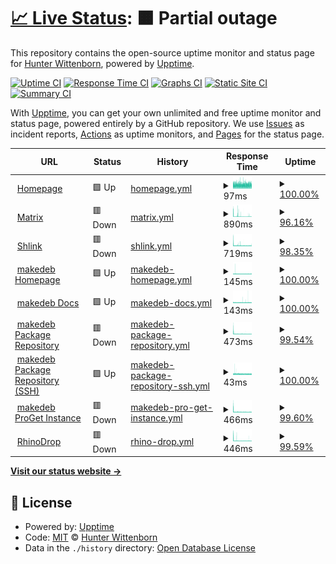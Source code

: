 # [📈 Live Status](https://hwittenborn.github.io/status): <!--live status--> **🟧 Partial outage**

This repository contains the open-source uptime monitor and status page for [Hunter Wittenborn](https://hunterwittenborn.com), powered by [Upptime](https://github.com/upptime/upptime).

[![Uptime CI](https://github.com/hwittenborn/status/workflows/Uptime%20CI/badge.svg)](https://github.com/hwittenborn/status/actions?query=workflow%3A%22Uptime+CI%22)
[![Response Time CI](https://github.com/hwittenborn/status/workflows/Response%20Time%20CI/badge.svg)](https://github.com/hwittenborn/status/actions?query=workflow%3A%22Response+Time+CI%22)
[![Graphs CI](https://github.com/hwittenborn/status/workflows/Graphs%20CI/badge.svg)](https://github.com/hwittenborn/status/actions?query=workflow%3A%22Graphs+CI%22)
[![Static Site CI](https://github.com/hwittenborn/status/workflows/Static%20Site%20CI/badge.svg)](https://github.com/hwittenborn/status/actions?query=workflow%3A%22Static+Site+CI%22)
[![Summary CI](https://github.com/hwittenborn/status/workflows/Summary%20CI/badge.svg)](https://github.com/hwittenborn/status/actions?query=workflow%3A%22Summary+CI%22)

With [Upptime](https://upptime.js.org), you can get your own unlimited and free uptime monitor and status page, powered entirely by a GitHub repository. We use [Issues](https://github.com/hwittenborn/status/issues) as incident reports, [Actions](https://github.com/hwittenborn/status/actions) as uptime monitors, and [Pages](https://hwittenborn.github.io/status) for the status page.

<!--start: status pages-->
<!-- This summary is generated by Upptime (https://github.com/upptime/upptime) -->
<!-- Do not edit this manually, your changes will be overwritten -->
<!-- prettier-ignore -->
| URL | Status | History | Response Time | Uptime |
| --- | ------ | ------- | ------------- | ------ |
| <img alt="" src="https://icons.duckduckgo.com/ip3/hunterwittenborn.com.ico" height="13"> [Homepage](https://hunterwittenborn.com) | 🟩 Up | [homepage.yml](https://github.com/hwittenborn/status/commits/HEAD/history/homepage.yml) | <details><summary><img alt="Response time graph" src="./graphs/homepage/response-time-week.png" height="20"> 97ms</summary><br><a href="https://hwittenborn.github.io/status/history/homepage"><img alt="Response time 107" src="https://img.shields.io/endpoint?url=https%3A%2F%2Fraw.githubusercontent.com%2Fhwittenborn%2Fstatus%2FHEAD%2Fapi%2Fhomepage%2Fresponse-time.json"></a><br><a href="https://hwittenborn.github.io/status/history/homepage"><img alt="24-hour response time 96" src="https://img.shields.io/endpoint?url=https%3A%2F%2Fraw.githubusercontent.com%2Fhwittenborn%2Fstatus%2FHEAD%2Fapi%2Fhomepage%2Fresponse-time-day.json"></a><br><a href="https://hwittenborn.github.io/status/history/homepage"><img alt="7-day response time 97" src="https://img.shields.io/endpoint?url=https%3A%2F%2Fraw.githubusercontent.com%2Fhwittenborn%2Fstatus%2FHEAD%2Fapi%2Fhomepage%2Fresponse-time-week.json"></a><br><a href="https://hwittenborn.github.io/status/history/homepage"><img alt="30-day response time 109" src="https://img.shields.io/endpoint?url=https%3A%2F%2Fraw.githubusercontent.com%2Fhwittenborn%2Fstatus%2FHEAD%2Fapi%2Fhomepage%2Fresponse-time-month.json"></a><br><a href="https://hwittenborn.github.io/status/history/homepage"><img alt="1-year response time 107" src="https://img.shields.io/endpoint?url=https%3A%2F%2Fraw.githubusercontent.com%2Fhwittenborn%2Fstatus%2FHEAD%2Fapi%2Fhomepage%2Fresponse-time-year.json"></a></details> | <details><summary><a href="https://hwittenborn.github.io/status/history/homepage">100.00%</a></summary><a href="https://hwittenborn.github.io/status/history/homepage"><img alt="All-time uptime 100.00%" src="https://img.shields.io/endpoint?url=https%3A%2F%2Fraw.githubusercontent.com%2Fhwittenborn%2Fstatus%2FHEAD%2Fapi%2Fhomepage%2Fuptime.json"></a><br><a href="https://hwittenborn.github.io/status/history/homepage"><img alt="24-hour uptime 100.00%" src="https://img.shields.io/endpoint?url=https%3A%2F%2Fraw.githubusercontent.com%2Fhwittenborn%2Fstatus%2FHEAD%2Fapi%2Fhomepage%2Fuptime-day.json"></a><br><a href="https://hwittenborn.github.io/status/history/homepage"><img alt="7-day uptime 100.00%" src="https://img.shields.io/endpoint?url=https%3A%2F%2Fraw.githubusercontent.com%2Fhwittenborn%2Fstatus%2FHEAD%2Fapi%2Fhomepage%2Fuptime-week.json"></a><br><a href="https://hwittenborn.github.io/status/history/homepage"><img alt="30-day uptime 100.00%" src="https://img.shields.io/endpoint?url=https%3A%2F%2Fraw.githubusercontent.com%2Fhwittenborn%2Fstatus%2FHEAD%2Fapi%2Fhomepage%2Fuptime-month.json"></a><br><a href="https://hwittenborn.github.io/status/history/homepage"><img alt="1-year uptime 100.00%" src="https://img.shields.io/endpoint?url=https%3A%2F%2Fraw.githubusercontent.com%2Fhwittenborn%2Fstatus%2FHEAD%2Fapi%2Fhomepage%2Fuptime-year.json"></a></details>
| <img alt="" src="https://icons.duckduckgo.com/ip3/matrix.hunterwittenborn.com.ico" height="13"> [Matrix](https://matrix.hunterwittenborn.com) | 🟥 Down | [matrix.yml](https://github.com/hwittenborn/status/commits/HEAD/history/matrix.yml) | <details><summary><img alt="Response time graph" src="./graphs/matrix/response-time-week.png" height="20"> 890ms</summary><br><a href="https://hwittenborn.github.io/status/history/matrix"><img alt="Response time 739" src="https://img.shields.io/endpoint?url=https%3A%2F%2Fraw.githubusercontent.com%2Fhwittenborn%2Fstatus%2FHEAD%2Fapi%2Fmatrix%2Fresponse-time.json"></a><br><a href="https://hwittenborn.github.io/status/history/matrix"><img alt="24-hour response time 542" src="https://img.shields.io/endpoint?url=https%3A%2F%2Fraw.githubusercontent.com%2Fhwittenborn%2Fstatus%2FHEAD%2Fapi%2Fmatrix%2Fresponse-time-day.json"></a><br><a href="https://hwittenborn.github.io/status/history/matrix"><img alt="7-day response time 890" src="https://img.shields.io/endpoint?url=https%3A%2F%2Fraw.githubusercontent.com%2Fhwittenborn%2Fstatus%2FHEAD%2Fapi%2Fmatrix%2Fresponse-time-week.json"></a><br><a href="https://hwittenborn.github.io/status/history/matrix"><img alt="30-day response time 926" src="https://img.shields.io/endpoint?url=https%3A%2F%2Fraw.githubusercontent.com%2Fhwittenborn%2Fstatus%2FHEAD%2Fapi%2Fmatrix%2Fresponse-time-month.json"></a><br><a href="https://hwittenborn.github.io/status/history/matrix"><img alt="1-year response time 739" src="https://img.shields.io/endpoint?url=https%3A%2F%2Fraw.githubusercontent.com%2Fhwittenborn%2Fstatus%2FHEAD%2Fapi%2Fmatrix%2Fresponse-time-year.json"></a></details> | <details><summary><a href="https://hwittenborn.github.io/status/history/matrix">96.16%</a></summary><a href="https://hwittenborn.github.io/status/history/matrix"><img alt="All-time uptime 98.25%" src="https://img.shields.io/endpoint?url=https%3A%2F%2Fraw.githubusercontent.com%2Fhwittenborn%2Fstatus%2FHEAD%2Fapi%2Fmatrix%2Fuptime.json"></a><br><a href="https://hwittenborn.github.io/status/history/matrix"><img alt="24-hour uptime 91.55%" src="https://img.shields.io/endpoint?url=https%3A%2F%2Fraw.githubusercontent.com%2Fhwittenborn%2Fstatus%2FHEAD%2Fapi%2Fmatrix%2Fuptime-day.json"></a><br><a href="https://hwittenborn.github.io/status/history/matrix"><img alt="7-day uptime 96.16%" src="https://img.shields.io/endpoint?url=https%3A%2F%2Fraw.githubusercontent.com%2Fhwittenborn%2Fstatus%2FHEAD%2Fapi%2Fmatrix%2Fuptime-week.json"></a><br><a href="https://hwittenborn.github.io/status/history/matrix"><img alt="30-day uptime 96.91%" src="https://img.shields.io/endpoint?url=https%3A%2F%2Fraw.githubusercontent.com%2Fhwittenborn%2Fstatus%2FHEAD%2Fapi%2Fmatrix%2Fuptime-month.json"></a><br><a href="https://hwittenborn.github.io/status/history/matrix"><img alt="1-year uptime 98.25%" src="https://img.shields.io/endpoint?url=https%3A%2F%2Fraw.githubusercontent.com%2Fhwittenborn%2Fstatus%2FHEAD%2Fapi%2Fmatrix%2Fuptime-year.json"></a></details>
| <img alt="" src="https://icons.duckduckgo.com/ip3/shlink.makedeb.org.ico" height="13"> [Shlink](https://shlink.makedeb.org/install) | 🟥 Down | [shlink.yml](https://github.com/hwittenborn/status/commits/HEAD/history/shlink.yml) | <details><summary><img alt="Response time graph" src="./graphs/shlink/response-time-week.png" height="20"> 719ms</summary><br><a href="https://hwittenborn.github.io/status/history/shlink"><img alt="Response time 715" src="https://img.shields.io/endpoint?url=https%3A%2F%2Fraw.githubusercontent.com%2Fhwittenborn%2Fstatus%2FHEAD%2Fapi%2Fshlink%2Fresponse-time.json"></a><br><a href="https://hwittenborn.github.io/status/history/shlink"><img alt="24-hour response time 549" src="https://img.shields.io/endpoint?url=https%3A%2F%2Fraw.githubusercontent.com%2Fhwittenborn%2Fstatus%2FHEAD%2Fapi%2Fshlink%2Fresponse-time-day.json"></a><br><a href="https://hwittenborn.github.io/status/history/shlink"><img alt="7-day response time 719" src="https://img.shields.io/endpoint?url=https%3A%2F%2Fraw.githubusercontent.com%2Fhwittenborn%2Fstatus%2FHEAD%2Fapi%2Fshlink%2Fresponse-time-week.json"></a><br><a href="https://hwittenborn.github.io/status/history/shlink"><img alt="30-day response time 777" src="https://img.shields.io/endpoint?url=https%3A%2F%2Fraw.githubusercontent.com%2Fhwittenborn%2Fstatus%2FHEAD%2Fapi%2Fshlink%2Fresponse-time-month.json"></a><br><a href="https://hwittenborn.github.io/status/history/shlink"><img alt="1-year response time 715" src="https://img.shields.io/endpoint?url=https%3A%2F%2Fraw.githubusercontent.com%2Fhwittenborn%2Fstatus%2FHEAD%2Fapi%2Fshlink%2Fresponse-time-year.json"></a></details> | <details><summary><a href="https://hwittenborn.github.io/status/history/shlink">98.35%</a></summary><a href="https://hwittenborn.github.io/status/history/shlink"><img alt="All-time uptime 97.69%" src="https://img.shields.io/endpoint?url=https%3A%2F%2Fraw.githubusercontent.com%2Fhwittenborn%2Fstatus%2FHEAD%2Fapi%2Fshlink%2Fuptime.json"></a><br><a href="https://hwittenborn.github.io/status/history/shlink"><img alt="24-hour uptime 91.10%" src="https://img.shields.io/endpoint?url=https%3A%2F%2Fraw.githubusercontent.com%2Fhwittenborn%2Fstatus%2FHEAD%2Fapi%2Fshlink%2Fuptime-day.json"></a><br><a href="https://hwittenborn.github.io/status/history/shlink"><img alt="7-day uptime 98.35%" src="https://img.shields.io/endpoint?url=https%3A%2F%2Fraw.githubusercontent.com%2Fhwittenborn%2Fstatus%2FHEAD%2Fapi%2Fshlink%2Fuptime-week.json"></a><br><a href="https://hwittenborn.github.io/status/history/shlink"><img alt="30-day uptime 95.93%" src="https://img.shields.io/endpoint?url=https%3A%2F%2Fraw.githubusercontent.com%2Fhwittenborn%2Fstatus%2FHEAD%2Fapi%2Fshlink%2Fuptime-month.json"></a><br><a href="https://hwittenborn.github.io/status/history/shlink"><img alt="1-year uptime 97.69%" src="https://img.shields.io/endpoint?url=https%3A%2F%2Fraw.githubusercontent.com%2Fhwittenborn%2Fstatus%2FHEAD%2Fapi%2Fshlink%2Fuptime-year.json"></a></details>
| <img alt="" src="https://icons.duckduckgo.com/ip3/www.makedeb.org.ico" height="13"> [makedeb Homepage](https://www.makedeb.org) | 🟩 Up | [makedeb-homepage.yml](https://github.com/hwittenborn/status/commits/HEAD/history/makedeb-homepage.yml) | <details><summary><img alt="Response time graph" src="./graphs/makedeb-homepage/response-time-week.png" height="20"> 145ms</summary><br><a href="https://hwittenborn.github.io/status/history/makedeb-homepage"><img alt="Response time 174" src="https://img.shields.io/endpoint?url=https%3A%2F%2Fraw.githubusercontent.com%2Fhwittenborn%2Fstatus%2FHEAD%2Fapi%2Fmakedeb-homepage%2Fresponse-time.json"></a><br><a href="https://hwittenborn.github.io/status/history/makedeb-homepage"><img alt="24-hour response time 148" src="https://img.shields.io/endpoint?url=https%3A%2F%2Fraw.githubusercontent.com%2Fhwittenborn%2Fstatus%2FHEAD%2Fapi%2Fmakedeb-homepage%2Fresponse-time-day.json"></a><br><a href="https://hwittenborn.github.io/status/history/makedeb-homepage"><img alt="7-day response time 145" src="https://img.shields.io/endpoint?url=https%3A%2F%2Fraw.githubusercontent.com%2Fhwittenborn%2Fstatus%2FHEAD%2Fapi%2Fmakedeb-homepage%2Fresponse-time-week.json"></a><br><a href="https://hwittenborn.github.io/status/history/makedeb-homepage"><img alt="30-day response time 172" src="https://img.shields.io/endpoint?url=https%3A%2F%2Fraw.githubusercontent.com%2Fhwittenborn%2Fstatus%2FHEAD%2Fapi%2Fmakedeb-homepage%2Fresponse-time-month.json"></a><br><a href="https://hwittenborn.github.io/status/history/makedeb-homepage"><img alt="1-year response time 174" src="https://img.shields.io/endpoint?url=https%3A%2F%2Fraw.githubusercontent.com%2Fhwittenborn%2Fstatus%2FHEAD%2Fapi%2Fmakedeb-homepage%2Fresponse-time-year.json"></a></details> | <details><summary><a href="https://hwittenborn.github.io/status/history/makedeb-homepage">100.00%</a></summary><a href="https://hwittenborn.github.io/status/history/makedeb-homepage"><img alt="All-time uptime 100.00%" src="https://img.shields.io/endpoint?url=https%3A%2F%2Fraw.githubusercontent.com%2Fhwittenborn%2Fstatus%2FHEAD%2Fapi%2Fmakedeb-homepage%2Fuptime.json"></a><br><a href="https://hwittenborn.github.io/status/history/makedeb-homepage"><img alt="24-hour uptime 100.00%" src="https://img.shields.io/endpoint?url=https%3A%2F%2Fraw.githubusercontent.com%2Fhwittenborn%2Fstatus%2FHEAD%2Fapi%2Fmakedeb-homepage%2Fuptime-day.json"></a><br><a href="https://hwittenborn.github.io/status/history/makedeb-homepage"><img alt="7-day uptime 100.00%" src="https://img.shields.io/endpoint?url=https%3A%2F%2Fraw.githubusercontent.com%2Fhwittenborn%2Fstatus%2FHEAD%2Fapi%2Fmakedeb-homepage%2Fuptime-week.json"></a><br><a href="https://hwittenborn.github.io/status/history/makedeb-homepage"><img alt="30-day uptime 100.00%" src="https://img.shields.io/endpoint?url=https%3A%2F%2Fraw.githubusercontent.com%2Fhwittenborn%2Fstatus%2FHEAD%2Fapi%2Fmakedeb-homepage%2Fuptime-month.json"></a><br><a href="https://hwittenborn.github.io/status/history/makedeb-homepage"><img alt="1-year uptime 100.00%" src="https://img.shields.io/endpoint?url=https%3A%2F%2Fraw.githubusercontent.com%2Fhwittenborn%2Fstatus%2FHEAD%2Fapi%2Fmakedeb-homepage%2Fuptime-year.json"></a></details>
| <img alt="" src="https://icons.duckduckgo.com/ip3/docs.makedeb.org.ico" height="13"> [makedeb Docs](https://docs.makedeb.org) | 🟩 Up | [makedeb-docs.yml](https://github.com/hwittenborn/status/commits/HEAD/history/makedeb-docs.yml) | <details><summary><img alt="Response time graph" src="./graphs/makedeb-docs/response-time-week.png" height="20"> 143ms</summary><br><a href="https://hwittenborn.github.io/status/history/makedeb-docs"><img alt="Response time 164" src="https://img.shields.io/endpoint?url=https%3A%2F%2Fraw.githubusercontent.com%2Fhwittenborn%2Fstatus%2FHEAD%2Fapi%2Fmakedeb-docs%2Fresponse-time.json"></a><br><a href="https://hwittenborn.github.io/status/history/makedeb-docs"><img alt="24-hour response time 146" src="https://img.shields.io/endpoint?url=https%3A%2F%2Fraw.githubusercontent.com%2Fhwittenborn%2Fstatus%2FHEAD%2Fapi%2Fmakedeb-docs%2Fresponse-time-day.json"></a><br><a href="https://hwittenborn.github.io/status/history/makedeb-docs"><img alt="7-day response time 143" src="https://img.shields.io/endpoint?url=https%3A%2F%2Fraw.githubusercontent.com%2Fhwittenborn%2Fstatus%2FHEAD%2Fapi%2Fmakedeb-docs%2Fresponse-time-week.json"></a><br><a href="https://hwittenborn.github.io/status/history/makedeb-docs"><img alt="30-day response time 163" src="https://img.shields.io/endpoint?url=https%3A%2F%2Fraw.githubusercontent.com%2Fhwittenborn%2Fstatus%2FHEAD%2Fapi%2Fmakedeb-docs%2Fresponse-time-month.json"></a><br><a href="https://hwittenborn.github.io/status/history/makedeb-docs"><img alt="1-year response time 164" src="https://img.shields.io/endpoint?url=https%3A%2F%2Fraw.githubusercontent.com%2Fhwittenborn%2Fstatus%2FHEAD%2Fapi%2Fmakedeb-docs%2Fresponse-time-year.json"></a></details> | <details><summary><a href="https://hwittenborn.github.io/status/history/makedeb-docs">100.00%</a></summary><a href="https://hwittenborn.github.io/status/history/makedeb-docs"><img alt="All-time uptime 100.00%" src="https://img.shields.io/endpoint?url=https%3A%2F%2Fraw.githubusercontent.com%2Fhwittenborn%2Fstatus%2FHEAD%2Fapi%2Fmakedeb-docs%2Fuptime.json"></a><br><a href="https://hwittenborn.github.io/status/history/makedeb-docs"><img alt="24-hour uptime 100.00%" src="https://img.shields.io/endpoint?url=https%3A%2F%2Fraw.githubusercontent.com%2Fhwittenborn%2Fstatus%2FHEAD%2Fapi%2Fmakedeb-docs%2Fuptime-day.json"></a><br><a href="https://hwittenborn.github.io/status/history/makedeb-docs"><img alt="7-day uptime 100.00%" src="https://img.shields.io/endpoint?url=https%3A%2F%2Fraw.githubusercontent.com%2Fhwittenborn%2Fstatus%2FHEAD%2Fapi%2Fmakedeb-docs%2Fuptime-week.json"></a><br><a href="https://hwittenborn.github.io/status/history/makedeb-docs"><img alt="30-day uptime 100.00%" src="https://img.shields.io/endpoint?url=https%3A%2F%2Fraw.githubusercontent.com%2Fhwittenborn%2Fstatus%2FHEAD%2Fapi%2Fmakedeb-docs%2Fuptime-month.json"></a><br><a href="https://hwittenborn.github.io/status/history/makedeb-docs"><img alt="1-year uptime 100.00%" src="https://img.shields.io/endpoint?url=https%3A%2F%2Fraw.githubusercontent.com%2Fhwittenborn%2Fstatus%2FHEAD%2Fapi%2Fmakedeb-docs%2Fuptime-year.json"></a></details>
| <img alt="" src="https://icons.duckduckgo.com/ip3/mpr.makedeb.org.ico" height="13"> [makedeb Package Repository](https://mpr.makedeb.org) | 🟥 Down | [makedeb-package-repository.yml](https://github.com/hwittenborn/status/commits/HEAD/history/makedeb-package-repository.yml) | <details><summary><img alt="Response time graph" src="./graphs/makedeb-package-repository/response-time-week.png" height="20"> 473ms</summary><br><a href="https://hwittenborn.github.io/status/history/makedeb-package-repository"><img alt="Response time 432" src="https://img.shields.io/endpoint?url=https%3A%2F%2Fraw.githubusercontent.com%2Fhwittenborn%2Fstatus%2FHEAD%2Fapi%2Fmakedeb-package-repository%2Fresponse-time.json"></a><br><a href="https://hwittenborn.github.io/status/history/makedeb-package-repository"><img alt="24-hour response time 319" src="https://img.shields.io/endpoint?url=https%3A%2F%2Fraw.githubusercontent.com%2Fhwittenborn%2Fstatus%2FHEAD%2Fapi%2Fmakedeb-package-repository%2Fresponse-time-day.json"></a><br><a href="https://hwittenborn.github.io/status/history/makedeb-package-repository"><img alt="7-day response time 473" src="https://img.shields.io/endpoint?url=https%3A%2F%2Fraw.githubusercontent.com%2Fhwittenborn%2Fstatus%2FHEAD%2Fapi%2Fmakedeb-package-repository%2Fresponse-time-week.json"></a><br><a href="https://hwittenborn.github.io/status/history/makedeb-package-repository"><img alt="30-day response time 492" src="https://img.shields.io/endpoint?url=https%3A%2F%2Fraw.githubusercontent.com%2Fhwittenborn%2Fstatus%2FHEAD%2Fapi%2Fmakedeb-package-repository%2Fresponse-time-month.json"></a><br><a href="https://hwittenborn.github.io/status/history/makedeb-package-repository"><img alt="1-year response time 432" src="https://img.shields.io/endpoint?url=https%3A%2F%2Fraw.githubusercontent.com%2Fhwittenborn%2Fstatus%2FHEAD%2Fapi%2Fmakedeb-package-repository%2Fresponse-time-year.json"></a></details> | <details><summary><a href="https://hwittenborn.github.io/status/history/makedeb-package-repository">99.54%</a></summary><a href="https://hwittenborn.github.io/status/history/makedeb-package-repository"><img alt="All-time uptime 99.45%" src="https://img.shields.io/endpoint?url=https%3A%2F%2Fraw.githubusercontent.com%2Fhwittenborn%2Fstatus%2FHEAD%2Fapi%2Fmakedeb-package-repository%2Fuptime.json"></a><br><a href="https://hwittenborn.github.io/status/history/makedeb-package-repository"><img alt="24-hour uptime 99.43%" src="https://img.shields.io/endpoint?url=https%3A%2F%2Fraw.githubusercontent.com%2Fhwittenborn%2Fstatus%2FHEAD%2Fapi%2Fmakedeb-package-repository%2Fuptime-day.json"></a><br><a href="https://hwittenborn.github.io/status/history/makedeb-package-repository"><img alt="7-day uptime 99.54%" src="https://img.shields.io/endpoint?url=https%3A%2F%2Fraw.githubusercontent.com%2Fhwittenborn%2Fstatus%2FHEAD%2Fapi%2Fmakedeb-package-repository%2Fuptime-week.json"></a><br><a href="https://hwittenborn.github.io/status/history/makedeb-package-repository"><img alt="30-day uptime 99.03%" src="https://img.shields.io/endpoint?url=https%3A%2F%2Fraw.githubusercontent.com%2Fhwittenborn%2Fstatus%2FHEAD%2Fapi%2Fmakedeb-package-repository%2Fuptime-month.json"></a><br><a href="https://hwittenborn.github.io/status/history/makedeb-package-repository"><img alt="1-year uptime 99.45%" src="https://img.shields.io/endpoint?url=https%3A%2F%2Fraw.githubusercontent.com%2Fhwittenborn%2Fstatus%2FHEAD%2Fapi%2Fmakedeb-package-repository%2Fuptime-year.json"></a></details>
| <img alt="" src="https://icons.duckduckgo.com/ip3/null.ico" height="13"> [makedeb Package Repository (SSH)](mpr.makedeb.org) | 🟩 Up | [makedeb-package-repository-ssh.yml](https://github.com/hwittenborn/status/commits/HEAD/history/makedeb-package-repository-ssh.yml) | <details><summary><img alt="Response time graph" src="./graphs/makedeb-package-repository-ssh/response-time-week.png" height="20"> 43ms</summary><br><a href="https://hwittenborn.github.io/status/history/makedeb-package-repository-ssh"><img alt="Response time 47" src="https://img.shields.io/endpoint?url=https%3A%2F%2Fraw.githubusercontent.com%2Fhwittenborn%2Fstatus%2FHEAD%2Fapi%2Fmakedeb-package-repository-ssh%2Fresponse-time.json"></a><br><a href="https://hwittenborn.github.io/status/history/makedeb-package-repository-ssh"><img alt="24-hour response time 45" src="https://img.shields.io/endpoint?url=https%3A%2F%2Fraw.githubusercontent.com%2Fhwittenborn%2Fstatus%2FHEAD%2Fapi%2Fmakedeb-package-repository-ssh%2Fresponse-time-day.json"></a><br><a href="https://hwittenborn.github.io/status/history/makedeb-package-repository-ssh"><img alt="7-day response time 43" src="https://img.shields.io/endpoint?url=https%3A%2F%2Fraw.githubusercontent.com%2Fhwittenborn%2Fstatus%2FHEAD%2Fapi%2Fmakedeb-package-repository-ssh%2Fresponse-time-week.json"></a><br><a href="https://hwittenborn.github.io/status/history/makedeb-package-repository-ssh"><img alt="30-day response time 47" src="https://img.shields.io/endpoint?url=https%3A%2F%2Fraw.githubusercontent.com%2Fhwittenborn%2Fstatus%2FHEAD%2Fapi%2Fmakedeb-package-repository-ssh%2Fresponse-time-month.json"></a><br><a href="https://hwittenborn.github.io/status/history/makedeb-package-repository-ssh"><img alt="1-year response time 47" src="https://img.shields.io/endpoint?url=https%3A%2F%2Fraw.githubusercontent.com%2Fhwittenborn%2Fstatus%2FHEAD%2Fapi%2Fmakedeb-package-repository-ssh%2Fresponse-time-year.json"></a></details> | <details><summary><a href="https://hwittenborn.github.io/status/history/makedeb-package-repository-ssh">100.00%</a></summary><a href="https://hwittenborn.github.io/status/history/makedeb-package-repository-ssh"><img alt="All-time uptime 99.57%" src="https://img.shields.io/endpoint?url=https%3A%2F%2Fraw.githubusercontent.com%2Fhwittenborn%2Fstatus%2FHEAD%2Fapi%2Fmakedeb-package-repository-ssh%2Fuptime.json"></a><br><a href="https://hwittenborn.github.io/status/history/makedeb-package-repository-ssh"><img alt="24-hour uptime 100.00%" src="https://img.shields.io/endpoint?url=https%3A%2F%2Fraw.githubusercontent.com%2Fhwittenborn%2Fstatus%2FHEAD%2Fapi%2Fmakedeb-package-repository-ssh%2Fuptime-day.json"></a><br><a href="https://hwittenborn.github.io/status/history/makedeb-package-repository-ssh"><img alt="7-day uptime 100.00%" src="https://img.shields.io/endpoint?url=https%3A%2F%2Fraw.githubusercontent.com%2Fhwittenborn%2Fstatus%2FHEAD%2Fapi%2Fmakedeb-package-repository-ssh%2Fuptime-week.json"></a><br><a href="https://hwittenborn.github.io/status/history/makedeb-package-repository-ssh"><img alt="30-day uptime 99.25%" src="https://img.shields.io/endpoint?url=https%3A%2F%2Fraw.githubusercontent.com%2Fhwittenborn%2Fstatus%2FHEAD%2Fapi%2Fmakedeb-package-repository-ssh%2Fuptime-month.json"></a><br><a href="https://hwittenborn.github.io/status/history/makedeb-package-repository-ssh"><img alt="1-year uptime 99.57%" src="https://img.shields.io/endpoint?url=https%3A%2F%2Fraw.githubusercontent.com%2Fhwittenborn%2Fstatus%2FHEAD%2Fapi%2Fmakedeb-package-repository-ssh%2Fuptime-year.json"></a></details>
| <img alt="" src="https://icons.duckduckgo.com/ip3/proget.makedeb.org.ico" height="13"> [makedeb ProGet Instance](https://proget.makedeb.org) | 🟥 Down | [makedeb-pro-get-instance.yml](https://github.com/hwittenborn/status/commits/HEAD/history/makedeb-pro-get-instance.yml) | <details><summary><img alt="Response time graph" src="./graphs/makedeb-pro-get-instance/response-time-week.png" height="20"> 466ms</summary><br><a href="https://hwittenborn.github.io/status/history/makedeb-pro-get-instance"><img alt="Response time 429" src="https://img.shields.io/endpoint?url=https%3A%2F%2Fraw.githubusercontent.com%2Fhwittenborn%2Fstatus%2FHEAD%2Fapi%2Fmakedeb-pro-get-instance%2Fresponse-time.json"></a><br><a href="https://hwittenborn.github.io/status/history/makedeb-pro-get-instance"><img alt="24-hour response time 286" src="https://img.shields.io/endpoint?url=https%3A%2F%2Fraw.githubusercontent.com%2Fhwittenborn%2Fstatus%2FHEAD%2Fapi%2Fmakedeb-pro-get-instance%2Fresponse-time-day.json"></a><br><a href="https://hwittenborn.github.io/status/history/makedeb-pro-get-instance"><img alt="7-day response time 466" src="https://img.shields.io/endpoint?url=https%3A%2F%2Fraw.githubusercontent.com%2Fhwittenborn%2Fstatus%2FHEAD%2Fapi%2Fmakedeb-pro-get-instance%2Fresponse-time-week.json"></a><br><a href="https://hwittenborn.github.io/status/history/makedeb-pro-get-instance"><img alt="30-day response time 493" src="https://img.shields.io/endpoint?url=https%3A%2F%2Fraw.githubusercontent.com%2Fhwittenborn%2Fstatus%2FHEAD%2Fapi%2Fmakedeb-pro-get-instance%2Fresponse-time-month.json"></a><br><a href="https://hwittenborn.github.io/status/history/makedeb-pro-get-instance"><img alt="1-year response time 429" src="https://img.shields.io/endpoint?url=https%3A%2F%2Fraw.githubusercontent.com%2Fhwittenborn%2Fstatus%2FHEAD%2Fapi%2Fmakedeb-pro-get-instance%2Fresponse-time-year.json"></a></details> | <details><summary><a href="https://hwittenborn.github.io/status/history/makedeb-pro-get-instance">99.60%</a></summary><a href="https://hwittenborn.github.io/status/history/makedeb-pro-get-instance"><img alt="All-time uptime 99.46%" src="https://img.shields.io/endpoint?url=https%3A%2F%2Fraw.githubusercontent.com%2Fhwittenborn%2Fstatus%2FHEAD%2Fapi%2Fmakedeb-pro-get-instance%2Fuptime.json"></a><br><a href="https://hwittenborn.github.io/status/history/makedeb-pro-get-instance"><img alt="24-hour uptime 99.81%" src="https://img.shields.io/endpoint?url=https%3A%2F%2Fraw.githubusercontent.com%2Fhwittenborn%2Fstatus%2FHEAD%2Fapi%2Fmakedeb-pro-get-instance%2Fuptime-day.json"></a><br><a href="https://hwittenborn.github.io/status/history/makedeb-pro-get-instance"><img alt="7-day uptime 99.60%" src="https://img.shields.io/endpoint?url=https%3A%2F%2Fraw.githubusercontent.com%2Fhwittenborn%2Fstatus%2FHEAD%2Fapi%2Fmakedeb-pro-get-instance%2Fuptime-week.json"></a><br><a href="https://hwittenborn.github.io/status/history/makedeb-pro-get-instance"><img alt="30-day uptime 99.05%" src="https://img.shields.io/endpoint?url=https%3A%2F%2Fraw.githubusercontent.com%2Fhwittenborn%2Fstatus%2FHEAD%2Fapi%2Fmakedeb-pro-get-instance%2Fuptime-month.json"></a><br><a href="https://hwittenborn.github.io/status/history/makedeb-pro-get-instance"><img alt="1-year uptime 99.46%" src="https://img.shields.io/endpoint?url=https%3A%2F%2Fraw.githubusercontent.com%2Fhwittenborn%2Fstatus%2FHEAD%2Fapi%2Fmakedeb-pro-get-instance%2Fuptime-year.json"></a></details>
| <img alt="" src="https://icons.duckduckgo.com/ip3/drop.rhinolinux.org.ico" height="13"> [RhinoDrop](https://drop.rhinolinux.org) | 🟥 Down | [rhino-drop.yml](https://github.com/hwittenborn/status/commits/HEAD/history/rhino-drop.yml) | <details><summary><img alt="Response time graph" src="./graphs/rhino-drop/response-time-week.png" height="20"> 446ms</summary><br><a href="https://hwittenborn.github.io/status/history/rhino-drop"><img alt="Response time 424" src="https://img.shields.io/endpoint?url=https%3A%2F%2Fraw.githubusercontent.com%2Fhwittenborn%2Fstatus%2FHEAD%2Fapi%2Frhino-drop%2Fresponse-time.json"></a><br><a href="https://hwittenborn.github.io/status/history/rhino-drop"><img alt="24-hour response time 280" src="https://img.shields.io/endpoint?url=https%3A%2F%2Fraw.githubusercontent.com%2Fhwittenborn%2Fstatus%2FHEAD%2Fapi%2Frhino-drop%2Fresponse-time-day.json"></a><br><a href="https://hwittenborn.github.io/status/history/rhino-drop"><img alt="7-day response time 446" src="https://img.shields.io/endpoint?url=https%3A%2F%2Fraw.githubusercontent.com%2Fhwittenborn%2Fstatus%2FHEAD%2Fapi%2Frhino-drop%2Fresponse-time-week.json"></a><br><a href="https://hwittenborn.github.io/status/history/rhino-drop"><img alt="30-day response time 571" src="https://img.shields.io/endpoint?url=https%3A%2F%2Fraw.githubusercontent.com%2Fhwittenborn%2Fstatus%2FHEAD%2Fapi%2Frhino-drop%2Fresponse-time-month.json"></a><br><a href="https://hwittenborn.github.io/status/history/rhino-drop"><img alt="1-year response time 424" src="https://img.shields.io/endpoint?url=https%3A%2F%2Fraw.githubusercontent.com%2Fhwittenborn%2Fstatus%2FHEAD%2Fapi%2Frhino-drop%2Fresponse-time-year.json"></a></details> | <details><summary><a href="https://hwittenborn.github.io/status/history/rhino-drop">99.59%</a></summary><a href="https://hwittenborn.github.io/status/history/rhino-drop"><img alt="All-time uptime 73.70%" src="https://img.shields.io/endpoint?url=https%3A%2F%2Fraw.githubusercontent.com%2Fhwittenborn%2Fstatus%2FHEAD%2Fapi%2Frhino-drop%2Fuptime.json"></a><br><a href="https://hwittenborn.github.io/status/history/rhino-drop"><img alt="24-hour uptime 99.79%" src="https://img.shields.io/endpoint?url=https%3A%2F%2Fraw.githubusercontent.com%2Fhwittenborn%2Fstatus%2FHEAD%2Fapi%2Frhino-drop%2Fuptime-day.json"></a><br><a href="https://hwittenborn.github.io/status/history/rhino-drop"><img alt="7-day uptime 99.59%" src="https://img.shields.io/endpoint?url=https%3A%2F%2Fraw.githubusercontent.com%2Fhwittenborn%2Fstatus%2FHEAD%2Fapi%2Frhino-drop%2Fuptime-week.json"></a><br><a href="https://hwittenborn.github.io/status/history/rhino-drop"><img alt="30-day uptime 53.58%" src="https://img.shields.io/endpoint?url=https%3A%2F%2Fraw.githubusercontent.com%2Fhwittenborn%2Fstatus%2FHEAD%2Fapi%2Frhino-drop%2Fuptime-month.json"></a><br><a href="https://hwittenborn.github.io/status/history/rhino-drop"><img alt="1-year uptime 73.70%" src="https://img.shields.io/endpoint?url=https%3A%2F%2Fraw.githubusercontent.com%2Fhwittenborn%2Fstatus%2FHEAD%2Fapi%2Frhino-drop%2Fuptime-year.json"></a></details>

<!--end: status pages-->

[**Visit our status website →**](https://hwittenborn.github.io/status)

## 📄 License

- Powered by: [Upptime](https://github.com/upptime/upptime)
- Code: [MIT](./LICENSE) © [Hunter Wittenborn](https://hunterwittenborn.com)
- Data in the `./history` directory: [Open Database License](https://opendatacommons.org/licenses/odbl/1-0/)
